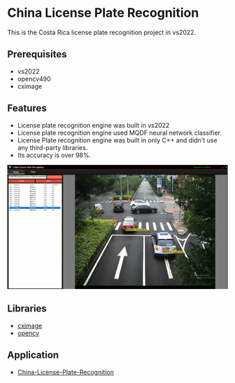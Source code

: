 # China License Plate Recognition
This is the Costa Rica license plate recognition project in vs2022.

## Prerequisites
- vs2022
- opencv490
- cximage

## Features

- License plate recognition engine was built in vs2022
- License plate recognition engine used MQDF neural network classifier.
- License Plate recognition engine was built in only C++ and didn't use any third-party libraries.
- Its accuracy is over 98%.

![more5](result/result.png)

## Libraries
- [cximage](https://archive.org/download/third-party-libraries/cximage.zip)
- [opencv](https://archive.org/download/third-party-libraries/opencv.zip)

## Application 
- [China-License-Plate-Recognition](https://archive.org/download/china-license-plate-recognition/China-License-Plate-Recognition.zip)

